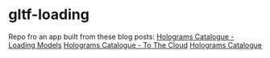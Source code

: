 # gltf-loading
Repo fro an app built from these blog posts:
    [Holograms Catalogue - Loading Models](http://peted.azurewebsites.net/holograms-catalogueloading-models/)
    [Holograms Catalogue - To The Cloud](peted.azurewebsites.net/holograms-catalogueto-the-cloud/)
    [Holograms Catalogue](http://peted.azurewebsites.net/holograms-catalogue/)

